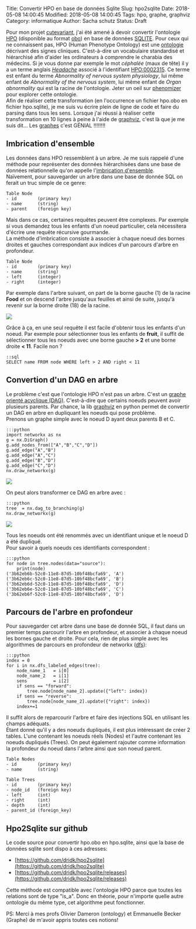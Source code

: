 Title: Convertir HPO en base de données Sqlite
Slug: hpo2sqlite
Date: 2018-05-08 14:00:45
Modified: 2018-05-08 14:00:45
Tags: hpo, graphe, graphviz 
Category: informatique
Author: Sacha schutz
Status: Draft

Pour mon projet [cutevariant](https://github.com/labsquare/CuteVariant), j'ai été amené à devoir convertir l'ontologie [HPO](http://human-phenotype-ontology.github.io/) (disponible au format [obo](http://purl.obolibrary.org/obo/hp.obo)) en base de données [SQLITE](https://fr.wikipedia.org/wiki/SQLite). Pour ceux qui ne connaissent pas, HPO (Human Phenotype Ontology) est une [ontologie](https://fr.wikipedia.org/wiki/Ontologie) décrivant des signes cliniques. C'est-à-dire un vocabulaire standardisé et hiérarchisé afin d'aider les ordinateurs à comprendre le charabia des médecins. Si je vous donne par exemple le mot *céphalée* (maux de tête) il y a un terme anglais *[Headache](http://compbio.charite.de/hpoweb/showterm?id=HP:0000118#id=HP:0002315)* associé à l'identifiant [HPO:0002315](http://compbio.charite.de/hpoweb/showterm?id=HP:0000118#id=HP:0002315). Ce terme est enfant du terme *Abnormality of nervous system physiology*, lui même enfant de *Abnormality of the nervous system*, lui même enfant de *Organ abnormality* qui est la racine de l'ontologie. Jeter un oeil sur [phenomizer](http://compbio.charite.de/phenomizer/) pour explorer cette ontologie.    
Afin de réaliser cette transformation (en l'occurrence un fichier hpo.obo en fichier hpo.sqlite), je me suis vu écrire plein de ligne de code et faire du parsing dans tous les sens. Lorsque j'ai réussi à réaliser cette transformation en 10 lignes à peine à l'aide de [graphviz](https://fr.wikipedia.org/wiki/Graphviz), c'est là que je me suis dit...  Les [graphes](https://fr.wikipedia.org/wiki/Graphe) c'est GÉNIAL !!!!!!!! 


## Imbrication d'ensemble
Les données dans HPO ressemblent à un arbre. Je me suis rappelé d'une méthode pour représenter des données hiérarchisées dans une base de données relationnelle qu'on appelle l'[imbrication d'ensemble](https://fr.wikipedia.org/wiki/Imbrication_d%27ensembles).    
Naïvement, pour sauvegarder un arbre dans une base de donnée SQL on ferait un truc simple de ce genre:

    Table Node
    - id        (primary key)
    - name      (string)
    - parent    (foreign key)

Mais dans ce cas, certaines requêtes peuvent être complexes. Par exemple si vous demandez tous les enfants d'un noeud particulier, cela nécessitera d'écrire une requête récursive gourmande.    
La méthode d'imbrication consiste à associer à chaque noeud des bornes droites et gauches correspondant aux indices d'un parcours d'arbre en profondeur. 

    Table Node
    - id        (primary key)
    - name      (string)
    - left      (integer)
    - right     (integer)

Par exemple dans l'arbre suivant, on part de la borne gauche (1) de la racine **Food** et on descend l'arbre jusqu'aux feuilles et ainsi de suite, jusqu'à revenir sur la borne droite (18) de la racine.   

<div class="figure">
    <img src="../images/hpo2sqlite/imbrication.png" />
    <div class="legend"> </div>
</div>

Grâce à ça, en une seul requête il est facile d'obtenir tous les enfants d'un noeud. Par exemple pour sélectionner tous les enfants de **fruit**, il suffit de sélectionner tous les noeuds avec une borne gauche **> 2** et une borne droite **< 11**. Facile non ? 

    ::sql
    SELECT name FROM node WHERE left > 2 AND right < 11


## Convertion d'un DAG en arbre 
Le problème c'est que l'ontologie HPO n'est pas un arbre. C'est un [graphe orienté acyclique (DAG)](https://fr.wikipedia.org/wiki/Graphe_orient%C3%A9_acyclique). C'est-à-dire que certains noeuds peuvent avoir plusieurs parents. Par chance, la lib [graphviz](https://pypi.org/project/graphviz/) en python permet de convertir un DAG en arbre en dupliquant les noeuds qui pose problème.     
Prenons un graphe simple avec le noeud D ayant deux parents B et C. 

    :::python
    import networkx as nx
    g = nx.DiGraph()
    g.add_nodes_from(["A","B","C","D"])
    g.add_edge("A","B")
    g.add_edge("A","C")
    g.add_edge("B","D")
    g.add_edge("C","D")
    nx.draw_networkx(g)

<div class="figure">
    <img src="../images/hpo2sqlite/dag.png" />
    <div class="legend"> </div>
</div>

On peut alors transformer ce DAG en arbre avec : 

    :::python
    tree  = nx.dag_to_branching(g)
    nx.draw_networkx(g)

<div class="figure">
    <img src="../images/hpo2sqlite/tree.png" />
    <div class="legend"> </div>
</div>

Tous les noeuds ont été renommés avec un identifiant unique et le noeud D a été dupliqué.   
Pour savoir à quels noeuds ces identifiants correspondent : 

    :::python
    for node in tree.nodes(data="source"):
        print(node)
    ('3b62eb6b-52c0-11e8-87d5-10bf48bcfa69', 'A')
    ('3b62eb6c-52c0-11e8-87d5-10bf48bcfa69', 'B')
    ('3b62eb6d-52c0-11e8-87d5-10bf48bcfa69', 'D')
    ('3b62eb6e-52c0-11e8-87d5-10bf48bcfa69', 'C')
    ('3b62eb6f-52c0-11e8-87d5-10bf48bcfa69', 'D')

## Parcours de l'arbre en profondeur 
Pour sauvegarder cet arbre dans une base de donnée SQL, il faut dans un premier temps parcourir l'arbre en profondeur, et associer à chaque noeud les bornes gauche et droite. Pour cela, rien de plus simple avec les algorithmes de parcours en profondeur de networkx ([dfs](https://networkx.github.io/documentation/networkx-1.10/reference/algorithms.traversal.html)): 

    :::python
    index = 0
    for i in nx.dfs_labeled_edges(tree):
        node_name_1   = i[0]
        node_name_2   = i[1] 
        sens          = i[2]
        if sens == "forward":
            tree.node[node_name_2].update({"left": index})
        if sens == "reverse":
            tree.node[node_name_2].update({"right": index})
        index+=1

Il suffit alors de reparcourir l'arbre et faire des injections SQL en utilisant les champs adéquats.   
Étant donné qu'il y a des noeuds dupliqués, il est plus intéressant de créer 2 tables. L'une contenant les noeuds réels (Nodes) et l'autre contenant les noeuds dupliqués (Trees). On peut également rajouter comme information la profondeur du noeud dans l'arbre ainsi que son noeud parent.

    Table Nodes
    - id        (primary key)
    - name      (string)

    Table Trees 
    - id        (primary key)
    - node_id   (foreign key)
    - left      (int)
    - right     (int)
    - depth     (int)
    - parent_id (foreign_key)


## Hpo2Sqlite sur github  
Le code source pour convertir hpo.obo en hpo.sqlite, ainsi que la base de données sqlite sont dispo à ces adresses:

- [https://github.com/dridk/hpo2sqlite](https://github.com/dridk/hpo2sqlite)
- [https://github.com/dridk/hpo2sqlite/releases](https://github.com/dridk/hpo2sqlite/releases)

Cette méthode est compatible avec l'ontologie HPO parce que toutes les relations sont de type "is_a". Donc en théorie, pour n'importe quelle autre ontologie du même type, cet algorithme peut fonctionner. 

PS: 
Merci à mes profs Olivier Dameron (ontology) et Emmanuelle Becker (Graphe) de m'avoir appris toutes ces notions!
